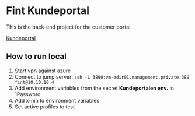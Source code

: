 # Fint Kundeportal #

This is the back-end project for the customer portal.

[Kundeportal](https://kunde.felleskomponent.no/)

## How to run local 

1. Start vpn against azure
2. Connect to jump server: `ssh -L 3890:vm-edir01.management.private:389 fint@10.10.10.4`
3. Add environment variables from the secret **Kundeportalen env.** in 1Password 
4. Add x-nin to environment variables
5. Set active profiles to test
